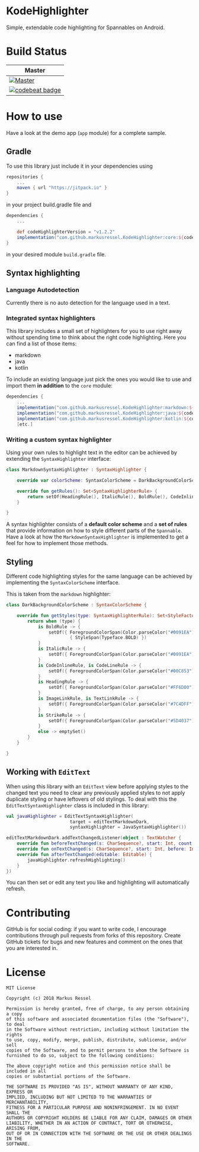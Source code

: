 # KodeHighlighter
Simple, extendable code highlighting for Spannables on Android.

# Build Status

| Master |
|--------|
| [![Master](https://travis-ci.org/markusressel/KodeHighlighter.svg?branch=master)](https://travis-ci.org/markusressel/KodeHighlighter/branches) |
| [![codebeat badge](https://codebeat.co/badges/e533d507-9e49-4010-9c02-7fb3e638bb0d)](https://codebeat.co/projects/github-com-markusressel-kodehighlighter-master) |

# How to use
Have a look at the demo app (`app`  module) for a complete sample.

## Gradle
To use this library just include it in your dependencies using

```groovy
repositories {
    ...
    maven { url "https://jitpack.io" }
}
```

in your project build.gradle file and

```groovy
dependencies {
    ...

    def codeHighlighterVersion = "v1.2.2"
    implementation("com.github.markusressel.KodeHighlighter:core:${codeHighlighterVersion}")
}
```

in your desired module ```build.gradle``` file.


## Syntax highlighting

### Language Autodetection

Currently there is no auto detection for the language used in a text.

### Integrated syntax highlighters

This library includes a small set of highlighters for you to use right away without spending time to think about the right code highlighting.
Here you can find a list of those items:

* markdown
* java
* kotlin

To include an existing language just pick the ones you would like to use and import them **in addition** to the `core` module:

```groovy
dependencies {
    ...
    implementation("com.github.markusressel.KodeHighlighter:markdown:${codeHighlighterVersion}")
    implementation("com.github.markusressel.KodeHighlighter:java:${codeHighlighterVersion}")
    implementation("com.github.markusressel.KodeHighlighter:kotlin:${codeHighlighterVersion}")
    [etc.]
```

### Writing a custom syntax highlighter

Using your own rules to highlight text in the editor can be achieved by extending the `SyntaxHighlighter` interface:

```kotlin
class MarkdownSyntaxHighlighter : SyntaxHighlighter {

    override var colorScheme: SyntaxColorScheme = DarkBackgroundColorScheme()

    override fun getRules(): Set<SyntaxHighlighterRule> {
        return setOf(HeadingRule(), ItalicRule(), BoldRule(), CodeInlineRule(), CodeLineRule(), TextLinkRule(), ImageLinkRule(), StrikeRule())
    }

}
```

A syntax highlighter consists of a **default color scheme** and a **set of rules** that provide information on how to style different parts of the `Spannable`.
Have a look at how the `MarkdownSyntaxHighlighter` is implemented to get a feel for how to implement those methods.

## Styling

Different code highlighting styles for the same language can be achieved
by implementing the `SyntaxColorScheme` interface.

This is taken from the `markdown` highlighter:
```kotlin
class DarkBackgroundColorScheme : SyntaxColorScheme {

    override fun getStyles(type: SyntaxHighlighterRule): Set<StyleFactory> {
        return when (type) {
            is BoldRule -> {
                setOf({ ForegroundColorSpan(Color.parseColor("#0091EA")) },
                        { StyleSpan(Typeface.BOLD) })
            }
            is ItalicRule -> {
                setOf({ ForegroundColorSpan(Color.parseColor("#0091EA")) }, { StyleSpan(Typeface.ITALIC) })
            }
            is CodeInlineRule, is CodeLineRule -> {
                setOf({ ForegroundColorSpan(Color.parseColor("#00C853")) })
            }
            is HeadingRule -> {
                setOf({ ForegroundColorSpan(Color.parseColor("#FF6D00")) })
            }
            is ImageLinkRule, is TextLinkRule -> {
                setOf({ ForegroundColorSpan(Color.parseColor("#7C4DFF")) })
            }
            is StrikeRule -> {
                setOf({ ForegroundColorSpan(Color.parseColor("#5D4037")) })
            }
            else -> emptySet()
        }
    }

}
```

## Working with `EditText`
When using this library with an `EditText` view before applying styles to the changed text you need to clear any previously applied styles to not apply duplicate styling or have leftovers of old stylings. To deal with this the `EditTextSyntaxHighlighter` class is included in this library:

```kotlin
val javaHighlighter = EditTextSyntaxHighlighter(
                        target = editTextMarkdownDark,
                        syntaxHighlighter = JavaSyntaxHighlighter())

editTextMarkdownDark.addTextChangedListener(object : TextWatcher {
    override fun beforeTextChanged(s: CharSequence?, start: Int, count: Int, after: Int) {}
    override fun onTextChanged(s: CharSequence?, start: Int, before: Int, count: Int) {}
    override fun afterTextChanged(editable: Editable) {
        javaHighlighter.refreshHighlighting()
    }
})
```

You can then set or edit any text you like and highlighting will automatically refresh.

# Contributing

GitHub is for social coding: if you want to write code, I encourage contributions through pull requests from forks
of this repository. Create GitHub tickets for bugs and new features and comment on the ones that you are interested in.

# License

```
MIT License

Copyright (c) 2018 Markus Ressel

Permission is hereby granted, free of charge, to any person obtaining a copy
of this software and associated documentation files (the "Software"), to deal
in the Software without restriction, including without limitation the rights
to use, copy, modify, merge, publish, distribute, sublicense, and/or sell
copies of the Software, and to permit persons to whom the Software is
furnished to do so, subject to the following conditions:

The above copyright notice and this permission notice shall be included in all
copies or substantial portions of the Software.

THE SOFTWARE IS PROVIDED "AS IS", WITHOUT WARRANTY OF ANY KIND, EXPRESS OR
IMPLIED, INCLUDING BUT NOT LIMITED TO THE WARRANTIES OF MERCHANTABILITY,
FITNESS FOR A PARTICULAR PURPOSE AND NONINFRINGEMENT. IN NO EVENT SHALL THE
AUTHORS OR COPYRIGHT HOLDERS BE LIABLE FOR ANY CLAIM, DAMAGES OR OTHER
LIABILITY, WHETHER IN AN ACTION OF CONTRACT, TORT OR OTHERWISE, ARISING FROM,
OUT OF OR IN CONNECTION WITH THE SOFTWARE OR THE USE OR OTHER DEALINGS IN THE
SOFTWARE.
```